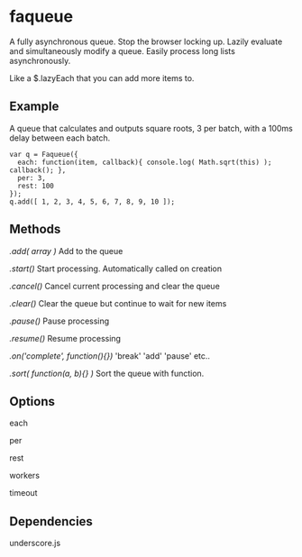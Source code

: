 faqueue
=======

A fully asynchronous queue. Stop the browser locking up. Lazily evaluate and simultaneously modify a queue. Easily process long lists asynchronously.

Like a $.lazyEach that you can add more items to. 

Example
-------

A queue that calculates and outputs square roots, 3 per batch, with a 100ms delay between each batch.

     
    var q = Faqueue({
      each: function(item, callback){ console.log( Math.sqrt(this) ); callback(); },
      per: 3,
      rest: 100
    });
    q.add([ 1, 2, 3, 4, 5, 6, 7, 8, 9, 10 ]);


Methods
-------

*.add( array )*
Add to the queue

*.start()*
Start processing. Automatically called on creation

*.cancel()*
Cancel current processing and clear the queue

*.clear()*
Clear the queue but continue to wait for new items

*.pause()*
Pause processing

*.resume()*
Resume processing

*.on('complete', function(){})*
'break' 'add' 'pause' etc..

*.sort( function(a, b){} )*
Sort the queue with function.


Options
-------

each

per

rest

workers

timeout

Dependencies
------------

underscore.js



